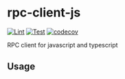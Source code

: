 # rpc-client-js
[![Lint](https://github.com/rpccloud/rpc-client-js/workflows/Lint/badge.svg)](https://github.com/rpccloud/rpc-client-js/actions?query=workflow%3ALint)
[![Test](https://github.com/rpccloud/rpc-client-js/workflows/Test/badge.svg)](https://github.com/rpccloud/rpc-client-js/actions?query=workflow%3ATest)
[![codecov](https://codecov.io/gh/rpccloud/rpc-client-js/branch/master/graph/badge.svg)](https://codecov.io/gh/rpccloud/rpc-client-js)

RPC client for javascript and typescript

## Usage
